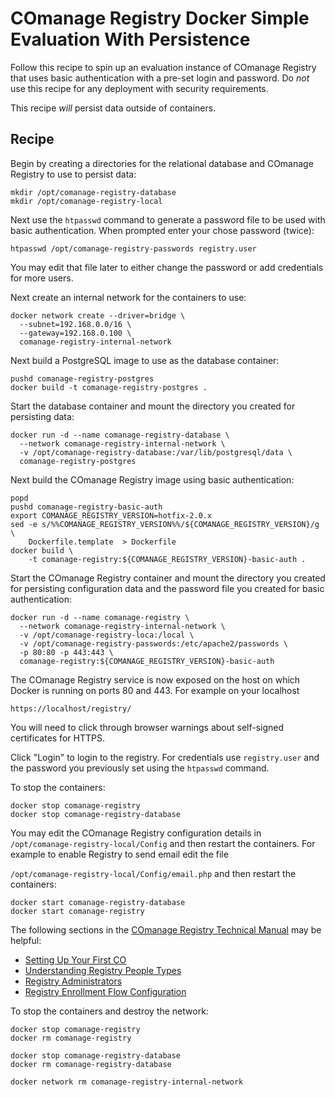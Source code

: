 <!--
COmanage Registry Docker documentation

Portions licensed to the University Corporation for Advanced Internet
Development, Inc. ("UCAID") under one or more contributor license agreements.
See the NOTICE file distributed with this work for additional information
regarding copyright ownership.

UCAID licenses this file to you under the Apache License, Version 2.0
(the "License"); you may not use this file except in compliance with the
License. You may obtain a copy of the License at:

http://www.apache.org/licenses/LICENSE-2.0

Unless required by applicable law or agreed to in writing, software
distributed under the License is distributed on an "AS IS" BASIS,
WITHOUT WARRANTIES OR CONDITIONS OF ANY KIND, either express or implied.
See the License for the specific language governing permissions and
limitations under the License.
-->

# COmanage Registry Docker Simple Evaluation With Persistence

Follow this recipe to spin up an evaluation instance of COmanage Registry
that uses basic authentication with a pre-set login and password. Do *not*
use this recipe for any deployment with security requirements.

This recipe *will* persist data outside of containers.

## Recipe

Begin by creating a directories for the relational database and COmanage
Registry to use to persist data:

```
mkdir /opt/comanage-registry-database
mkdir /opt/comanage-registry-local
```

Next use the `htpasswd` command to generate a password file to be used
with basic authentication. When prompted enter your chose password (twice):

```
htpasswd /opt/comanage-registry-passwords registry.user
```

You may edit that file later to either change the password or add
credentials for more users.

Next create an internal network for the containers to use:

```
docker network create --driver=bridge \
  --subnet=192.168.0.0/16 \
  --gateway=192.168.0.100 \
  comanage-registry-internal-network
```

Next build a PostgreSQL image to use as the database container:

```
pushd comanage-registry-postgres
docker build -t comanage-registry-postgres .
```

Start the database container and mount the directory you created
for persisting data:

```
docker run -d --name comanage-registry-database \
  --network comanage-registry-internal-network \
  -v /opt/comanage-registry-database:/var/lib/postgresql/data \
  comanage-registry-postgres
```

Next build the COmanage Registry image using basic authentication:

```
popd
pushd comanage-registry-basic-auth
export COMANAGE_REGISTRY_VERSION=hotfix-2.0.x
sed -e s/%%COMANAGE_REGISTRY_VERSION%%/${COMANAGE_REGISTRY_VERSION}/g \
    Dockerfile.template  > Dockerfile
docker build \
    -t comanage-registry:${COMANAGE_REGISTRY_VERSION}-basic-auth .
```

Start the COmanage Registry container and mount the directory you
created for persisting configuration data and the password file
you created for basic authentication:

```
docker run -d --name comanage-registry \
  --network comanage-registry-internal-network \
  -v /opt/comanage-registry-loca:/local \
  -v /opt/comanage-registry-passwords:/etc/apache2/passwords \
  -p 80:80 -p 443:443 \
  comanage-registry:${COMANAGE_REGISTRY_VERSION}-basic-auth
```

The COmanage Registry service is now exposed on the host on which 
Docker is running on ports 80 and 443. For example on your localhost

```
https://localhost/registry/
```

You will need to click through browser warnings about self-signed
certificates for HTTPS.

Click "Login" to login to the registry. For credentials use `registry.user`
and the password you previously set using the `htpasswd` command.

To stop the containers:

```
docker stop comanage-registry
docker stop comanage-registry-database
```

You may edit the COmanage Registry configuration details in
`/opt/comanage-registry-local/Config` and then restart the containers.
For example to enable Registry to send email edit the file

`/opt/comanage-registry-local/Config/email.php` and then restart the containers:

```
docker start comanage-registry-database
docker start comanage-registry
```
The following sections in the [COmanage Registry Technical Manual](https://spaces.internet2.edu/display/COmanage/COmanage+Technical+Manual)
may be helpful:

* [Setting Up Your First CO](https://spaces.internet2.edu/x/F4DPAg)
* [Understanding Registry People Types](https://spaces.internet2.edu/x/RgGnAQ)
* [Registry Administrators](https://spaces.internet2.edu/x/EIDPAg)
* [Registry Enrollment Flow Configuration](https://spaces.internet2.edu/x/RAGnAQ)

To stop the containers and destroy the network:

```
docker stop comanage-registry
docker rm comanage-registry

docker stop comanage-registry-database
docker rm comanage-registry-database

docker network rm comanage-registry-internal-network
```
